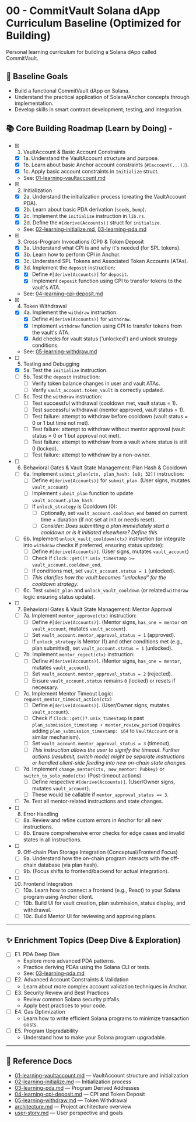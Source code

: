 # 00 - CommitVault Solana dApp Curriculum Baseline (Optimized for Building)

Personal learning curriculum for building a Solana dApp called CommitVault.

## 🏁 Baseline Goals

- Build a functional CommitVault dApp on Solana.
- Understand the practical application of Solana/Anchor concepts through
  implementation.
- Develop skills in smart contract development, testing, and integration.

## 📚 Core Building Roadmap (Learn by Doing) -

- [x] 1. VaultAccount & Basic Account Constraints
  - [x] 1a. Understand the VaultAccount structure and purpose.
  - [x] 1b. Learn about basic Anchor account constraints (`#[account(...)]`).
  - [x] 1c. Apply basic account constraints in `Initialize` struct.
  - See: [01-learning-vaultaccount.md](./01-learning-vaultaccount.md)
- [x] 2. Initialization
  - [x] 2a. Understand the initialization process (creating the VaultAccount
        PDA).
  - [x] 2b. Learn about basic PDA derivation (`seeds`, `bump`).
  - [x] 2c. Implement the `initialize` instruction in `lib.rs`.
  - [x] 2d. Define the `#[derive(Accounts)]` struct for `initialize`.
  - See: [02-learning-initialize.md](./02-learning-initialize.md),
    [03-learning-pda.md](./03-learning-pda.md)
- [x] 3. Cross-Program Invocations (CPI) & Token Deposit
  - [x] 3a. Understand what CPI is and why it's needed (for SPL tokens).
  - [x] 3b. Learn how to perform CPI in Anchor.
  - [x] 3c. Understand SPL Tokens and Associated Token Accounts (ATAs).
  - [x] 3d. Implement the `deposit` instruction:
    - [x] Define `#[derive(Accounts)]` for `deposit`.
    - [x] Implement `deposit` function using CPI to transfer tokens to the
          vault's ATA.
  - See: [04-learning-cpi-deposit.md](./04-learning-cpi-deposit.md)
- [x] 4. Token Withdrawal
  - [x] 4a. Implement the `withdraw` instruction:
    - [x] Define `#[derive(Accounts)]` for `withdraw`.
    - [x] Implement `withdraw` function using CPI to transfer tokens from the
          vault's ATA.
    - [x] Add checks for vault status ('unlocked') and unlock strategy
          conditions.
  - See: [05-learning-withdraw.md](./05-learning-withdraw.md)
- [ ] 5. Testing and Debugging
  - [x] 5a. Test the `initialize` instruction.
  - [ ] 5b. Test the `deposit` instruction:
    - [ ] Verify token balance changes in user and vault ATAs.
    - [ ] Verify `vault_account.token_vault` is correctly updated.
  - [ ] 5c. Test the `withdraw` instruction:
    - [ ] Test successful withdrawal (cooldown met, vault status = 1).
    - [ ] Test successful withdrawal (mentor approved, vault status = 1).
    - [ ] Test failure: attempt to withdraw before cooldown (vault status = 0 or
          1 but time not met).
    - [ ] Test failure: attempt to withdraw without mentor approval (vault
          status = 0 or 1 but approval not met).
    - [ ] Test failure: attempt to withdraw from a vault where status is still 0
          (locked).
    - [ ] Test failure: attempt to withdraw by a non-owner.
- [ ] 6. Behavioral Gates & Vault State Management: Plan Hash & Cooldown
  - [ ] 6a. Implement `submit_plan(ctx, plan_hash: [u8; 32])` instruction:
    - [ ] Define `#[derive(Accounts)]` for `submit_plan`. (User signs, mutates
          `vault_account`)
    - [ ] Implement `submit_plan` function to update `vault_account.plan_hash`.
    - [ ] If `unlock_strategy` is Cooldown (0):
      - [ ] Optionally, set `vault_account.cooldown_end` based on current time +
            duration (if not set at init or needs reset).
      - [ ] _Consider: Does submitting a plan immediately start a cooldown or is
            it initiated elsewhere? Define this._
  - [ ] 6b. Implement `unlock_vault_cooldown(ctx)` instruction (or integrate
        into `withdraw` checks if preferred, ensuring status update):
    - [ ] Define `#[derive(Accounts)]`. (User signs, mutates `vault_account`)
    - [ ] Check if `Clock::get()?.unix_timestamp >= vault_account.cooldown_end`.
    - [ ] If conditions met, set `vault_account.status = 1` (unlocked).
    - [ ] _This clarifies how the vault becomes "unlocked" for the cooldown
          strategy._
  - [ ] 6c. Test `submit_plan` and `unlock_vault_cooldown` (or related
        `withdraw` logic ensuring status update).
- [ ] 7. Behavioral Gates & Vault State Management: Mentor Approval
  - [ ] 7a. Implement `mentor_approve(ctx)` instruction:
    - [ ] Define `#[derive(Accounts)]`. (Mentor signs, `has_one = mentor` on
          `vault_account`, mutates `vault_account`).
    - [ ] Set `vault_account.mentor_approval_status = 1` (approved).
    - [ ] If `unlock_strategy` is Mentor (1) and other conditions met (e.g.,
          plan submitted), set `vault_account.status = 1` (unlocked).
  - [ ] 7b. Implement `mentor_reject(ctx)` instruction:
    - [ ] Define `#[derive(Accounts)]`. (Mentor signs, `has_one = mentor`,
          mutates `vault_account`).
    - [ ] Set `vault_account.mentor_approval_status = 2` (rejected).
    - [ ] Ensure `vault_account.status` remains `0` (locked) or resets if
          necessary.
  - [ ] 7c. Implement Mentor Timeout Logic: `request_mentor_timeout_action(ctx)`
    - [ ] Define `#[derive(Accounts)]`. (User/Owner signs, mutates
          `vault_account`).
    - [ ] Check if `Clock::get()?.unix_timestamp` is past
          `plan_submission_timestamp + mentor_review_period` (requires adding
          `plan_submission_timestamp: i64` to `VaultAccount` or a similar
          mechanism).
    - [ ] Set `vault_account.mentor_approval_status = 3` (timeout).
    - [ ] _This instruction allows the user to signify the timeout. Further
          actions (resubmit, switch mode) might be separate instructions or
          handled client-side feeding into new on-chain state changes._
  - [ ] 7d. Implement `change_mentor(ctx, new_mentor: Pubkey)` or
        `switch_to_solo_mode(ctx)` (Post-timeout actions)
    - [ ] Define respective `#[derive(Accounts)]`. (User/Owner signs, mutates
          `vault_account`).
    - [ ] These would be callable if `mentor_approval_status == 3`.
  - [ ] 7e. Test all mentor-related instructions and state changes.
- [ ] 8. Error Handling
  - [ ] 8a. Review and refine custom errors in Anchor for all new instructions.
  - [ ] 8b. Ensure comprehensive error checks for edge cases and invalid states
        in all instructions.
- [ ] 9. Off-chain Plan Storage Integration (Conceptual/Frontend Focus)
  - [ ] 9a. Understand how the on-chain program interacts with the off-chain
        database (via plan hash).
  - [ ] 9b. (Focus shifts to frontend/backend for actual integration).
- [ ] 10. Frontend Integration
  - [ ] 10a. Learn how to connect a frontend (e.g., React) to your Solana
        program using Anchor client.
  - [ ] 10b. Build UI for vault creation, plan submission, status display, and
        withdrawal.
  - [ ] 10c. Build Mentor UI for reviewing and approving plans.

---

## ✨ Enrichment Topics (Deep Dive & Exploration)

- [ ] E1. PDA Deep Dive
  - Explore more advanced PDA patterns.
  - Practice deriving PDAs using the Solana CLI or tests.
  - See: [03-learning-pda.md](./03-learning-pda.md)
- [ ] E2. Advanced Account Constraints & Validation
  - Learn about more complex account validation techniques in Anchor.
- [ ] E3. Security Review and Best Practices
  - Review common Solana security pitfalls.
  - Apply best practices to your code.
- [ ] E4. Gas Optimization
  - Learn how to write efficient Solana programs to minimize transaction costs.
- [ ] E5. Program Upgradability
  - Understand how to make your Solana program upgradable.

---

## 🔗 Reference Docs

- [01-learning-vaultaccount.md](./01-learning-vaultaccount.md) — VaultAccount
  structure and initialization
- [02-learning-initialize.md](./02-learning-initialize.md) — Initialization
  process
- [03-learning-pda.md](./03-learning-pda.md) — Program Derived Addresses
- [04-learning-cpi-deposit.md](./04-learning-cpi-deposit.md) — CPI and Token
  Deposit
- [05-learning-withdraw.md](./05-learning-withdraw.md) — Token Withdrawal
- [architecture.md](./architecture.md) — Project architecture overview
- [user-story.md](./user-story.md) — User perspective and goals
